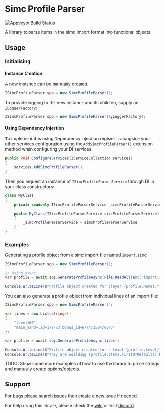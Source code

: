 # Simc Profile Parser
![Appveyor Build Status](https://ci.appveyor.com/api/projects/status/github/MechanicalPriest/SimcProfileParser?branch=master&svg=true)

A library to parse items in the simc import format into functional objects.

## Usage
### Initialising

#### Instance Creation
A new instance can be manually created. 

```csharp
ISimcProfileParser spp = new SimcProfileParser();
```

To provide logging to the new instance and its children, supply an `ILoggerFactory`:
```csharp
ISimcProfileParser spp = new SimcProfileParser(myLoggerFactory);
```

#### Using Dependency Injection

To implement this using Dependency Injection register it alongside your other services configuration 
using the `AddSimcProfileParser()` extension method when configuring your DI services:

```csharp
public void ConfigureServices(IServiceCollection services)
{
    services.AddSimcProfileParser();
}
```

Then you request an instance of `ISimcProfileParserService` through DI in your class constructors:
```csharp
class MyClass
{
    private readonly ISimcProfileParserService _simcProfileParserService;

    public MyClass(ISimcProfileParserService simcProfileParserService)
    {
        _simcProfileParserService = simcProfileParserService;
    }
}
```
### Examples

Generating a profile object from a simc import file named `import.simc`:

```csharp
ISimcProfileParser spp = new SimcProfileParser();

// Using async
var profile = await spp.GenerateProfileAsync(File.ReadAllText("import.simc"));

Console.WriteLine($"Profile object created for player {profile.Name}.");
```

You can also generate a profile object from individual lines of an import file:

```csharp
ISimcProfileParser spp = new SimcProfileParser();

var lines = new List<string>()
{
    "level=60",
    "main_hand=,id=178473,bonus_id=6774/1504/6646"
};

var profile = await spp.GenerateProfileAsync(lines);

Console.WriteLine($"Profile object created for a level {profile.Level}");
Console.WriteLine($"They are weilding {profile.Items.FirstOrDefault().Name}.");
```

TODO: Show some more examples of how to use the library to parse strings and manually create options/objects.

## Support
For bugs please search [issues](https://github.com/MechanicalPriest/SimcProfileParser/issues) 
then create a [new issue](https://github.com/MechanicalPriest/SimcProfileParser/issues) if needed.

For help using this library, please check the [wiki](https://github.com/MechanicalPriest/SimcProfileParser/wiki) or visit [discord](https://discord.gg/6Fwq4UX).
